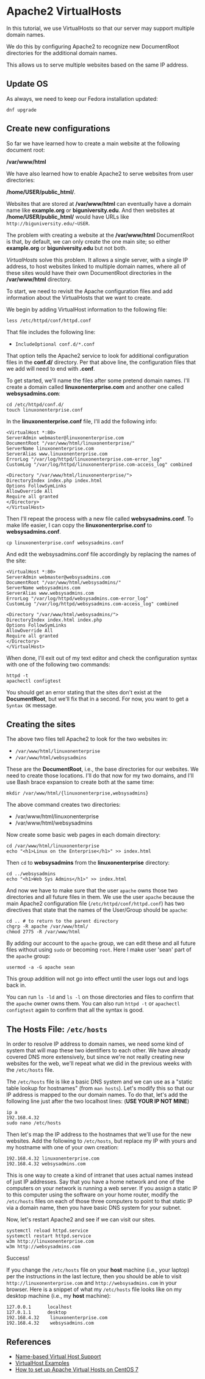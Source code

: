 # Apache2 VirtualHosts

In this tutorial, we use VirtualHosts so that our server may support
multiple domain names.

We do this by configuring Apache2 to recognize new DocumentRoot
directories for the additional domain names.

This allows us to serve multiple websites based on the same IP address.

## Update OS

As always, we need to keep our Fedora installation updated: 

```
dnf upgrade
```

## Create new configurations

So far we have learned how to create a main website at the following
document root:

**/var/www/html** 

We have also learned how to enable Apache2 to serve websites from user
directories:

**/home/USER/public&lowbar;html/**.

Websites that are stored at **/var/www/html** can eventually have a
domain name like **example.org** or **biguniversity.edu**. And then
websites at **/home/USER/public&lowbar;html/** would have URLs like
``http://biguniversity.edu/~USER``.

The problem with creating a website at the **/var/www/html** DocumentRoot
is that, by default, we can only create the one main site; so either
**example.org** or **biguniversity.edu** but not both.

*VirtualHosts* solve this problem. It allows a single server, with a
single IP address, to host websites linked to multiple domain names,
where all of these sites would have their own DocumentRoot directories
in the **/var/www/html** directory.

To start, we need to revisit the Apache configuration files and add
information about the VirtualHosts that we want to create. 

We begin by adding VirtualHost information to the following file:

```
less /etc/httpd/conf/httpd.conf
```

That file includes the following line:

- ``IncludeOptional conf.d/*.conf``

That option tells the Apache2 service to look for additional configuration
files in the **conf.d/** directory. Per that above line, the configuration
files that we add will need to end with **.conf**.

To get started, we'll name the files after some pretend domain names. I'll
create a domain called **linuxonenterprise.com** and another one called
**websysadmins.com**:

```
cd /etc/httpd/conf.d/
touch linuxonenterprise.conf
```

In the **linuxonenterprise.conf** file, I'll add the following info:

```
<VirtualHost *:80>
ServerAdmin webmaster@linuxonenterprise.com
DocumentRoot "/var/www/html/linuxonenterprise/"
ServerName linuxonenterprise.com
ServerAlias www.linuxonenterprise.com
ErrorLog "/var/log/httpd/linuxonenterprise.com-error_log"
CustomLog "/var/log/httpd/linuxonenterprise.com-access_log" combined

<Directory "/var/www/html/linuxonenterprise/">
DirectoryIndex index.php index.html
Options FollowSymLinks
AllowOverride All
Require all granted
</Directory>
</VirtualHost>
```

Then I'll repeat the process with a new file called **websysadmins.conf**.
To make life easier, I can copy the **linuxonenterprise.conf** to
**websysadmins.conf**.

```
cp linuxonenterprise.conf websysadmins.conf
```

And edit the websysadmins.conf file accordingly by replacing the names
of the site:

```
<VirtualHost *:80>
ServerAdmin webmaster@websysadmins.com
DocumentRoot "/var/www/html/websysadmins/"
ServerName websysadmins.com
ServerAlias www.websysadmins.com
ErrorLog "/var/log/httpd/websysadmins.com-error_log"
CustomLog "/var/log/httpd/websysadmins.com-access_log" combined

<Directory "/var/www/html/websysadmins/">
DirectoryIndex index.html index.php
Options FollowSymLinks
AllowOverride All
Require all granted
</Directory>
</VirtualHost>
```

When done, I'll exit out of my text editor and check the configuration
syntax with one of the following two commands:

```
httpd -t
apachectl configtest
```

You should get an error stating that the sites don't exist at the
**DocumentRoot**, but we'll fix that in a second. For now, you want to get
a ``Syntax OK`` message.

## Creating the sites

The above two files tell Apache2 to look for the two websites
in:

- ``/var/www/html/linuxonenterprise``
- ``/var/www/html/websysadmins``

These are the **DocumentRoot**, i.e., the base directories for our
websites. We need to create those locations. I'll do that now for my
two domains, and I'll use Bash brace expansion to create both at the
same time:

```
mkdir /var/www/html/{linuxonenterprise,websysadmins}
```

The above command creates two directories:

* /var/www/html/linuxonenterprise
* /var/www/html/websysadmins

Now create some basic web pages in each domain directory:

```
cd /var/www/html/linuxonenterprise
echo "<h1>Linux on the Enterprise</h1>" >> index.html
```

Then ``cd`` to **websysadmins** from the **linuxonenterprise** directory:

```
cd ../websysadmins
echo "<h1>Web Sys Admins</h1>" >> index.html
```

And now we have to make sure that the user ``apache`` owns
those two directories and all future files in them. We use
the user ``apache`` because the main Apache2 configuration file
(``/etc/httpd/conf/httpd.conf``) has two directives that state that the
names of the User/Group should be ``apache``:

```
cd .. # to return to the parent directory
chgrp -R apache /var/www/html/
chmod 2775 -R /var/www/html
```

By adding our account to the ``apache`` group, we can edit these and all
future files without using ``sudo`` or becoming ``root``. Here I make user
'sean' part of the ``apache`` group:

```
usermod -a -G apache sean
```

This group addition will not go into effect until the user logs out and
logs back in.

You can run ``ls -ld`` and ``ls -l`` on those directories and files to
confirm that the ``apache`` owner owns them. You can also run ``httpd -t``
or ``apachectl configtest`` again to confirm that all the syntax is good.

## The Hosts File: ``/etc/hosts``

In order to resolve IP address to domain names, we need some kind of
system that will map these two identifiers to each other. We have already
covered DNS more extensively, but since we're not really creating new
websites for the web, we'll repeat what we did in the previous weeks
with the ``/etc/hosts`` file.

The ``/etc/hosts`` file is like a basic DNS system and we can use as a
"static table lookup for hostnames" (from ``man hosts``). Let's modify
this so that our IP address is mapped to the our domain names. To do
that, let's add the following line just after the two localhost lines:
(**USE YOUR IP NOT MINE**)

```
ip a
192.168.4.32
sudo nano /etc/hosts
```

Then let's map the IP address to the hostnames that we'll use for the
new websites.  Add the following to ``/etc/hosts``, but replace my IP
with yours and my hostname with one of your own creation:

```
192.168.4.32 linuxonenterprise.com
192.168.4.32 websysadmins.com
```

This is one way to create a kind of intranet that uses actual names instead of
just IP addresses. Say that you have a home network and one of the computers on
your network is running a web server. If you assign a static IP to this
computer using the software on your home router, modify the ``/etc/hosts``
files on each of those three computers to point to that static IP via a domain
name, then you have basic DNS system for your subnet.

Now, let's restart Apache2 and see if we can visit our sites.

```
systemctl reload httpd.service
systemctl restart httpd.service
w3m http://linuxonenterprise.com
w3m http://websysadmins.com
```

Success!

If you change the ``/etc/hosts`` file on your **host** machine (i.e., your
laptop) per the instructions in the last lecture, then you should be able to
visit ``http://linuxonenterprise.com`` and ``http://websysadmins.com`` in your
browser. Here is a snippet of what my ``/etc/hosts`` file looks like on my
desktop machine (i.e., my **host** machine):

```
127.0.0.1      localhost
127.0.1.1      desktop
192.168.4.32    linuxonenterprise.com
192.168.4.32    websysadmins.com
```

## References

* [Name-based Virtual Host Support][namevhost]
* [VirtualHost Examples][vhostex]
* [How to set up Apache Virtual Hosts on CentOS 7][vhostapache2]

[namevhost]:https://httpd.apache.org/docs/2.2/vhosts/name-based.html
[vhostex]:https://httpd.apache.org/docs/2.4/vhosts/examples.html
[vhostapache2]:https://www.rosehosting.com/blog/apache-virtual-hosts-on-centos/
